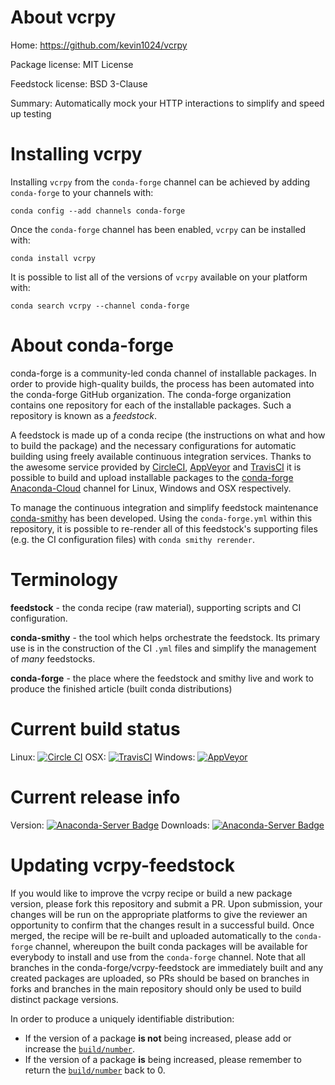 About vcrpy
===========

Home: https://github.com/kevin1024/vcrpy

Package license: MIT License

Feedstock license: BSD 3-Clause

Summary: Automatically mock your HTTP interactions to simplify and speed up testing



Installing vcrpy
================

Installing `vcrpy` from the `conda-forge` channel can be achieved by adding `conda-forge` to your channels with:

```
conda config --add channels conda-forge
```

Once the `conda-forge` channel has been enabled, `vcrpy` can be installed with:

```
conda install vcrpy
```

It is possible to list all of the versions of `vcrpy` available on your platform with:

```
conda search vcrpy --channel conda-forge
```



About conda-forge
=================

conda-forge is a community-led conda channel of installable packages.
In order to provide high-quality builds, the process has been automated into the
conda-forge GitHub organization. The conda-forge organization contains one repository
for each of the installable packages. Such a repository is known as a *feedstock*.

A feedstock is made up of a conda recipe (the instructions on what and how to build
the package) and the necessary configurations for automatic building using freely
available continuous integration services. Thanks to the awesome service provided by
[CircleCI](https://circleci.com/), [AppVeyor](http://www.appveyor.com/)
and [TravisCI](https://travis-ci.org/) it is possible to build and upload installable
packages to the [conda-forge](https://anaconda.org/conda-forge)
[Anaconda-Cloud](http://docs.anaconda.org/) channel for Linux, Windows and OSX respectively.

To manage the continuous integration and simplify feedstock maintenance
[conda-smithy](http://github.com/conda-forge/conda-smithy) has been developed.
Using the ``conda-forge.yml`` within this repository, it is possible to re-render all of
this feedstock's supporting files (e.g. the CI configuration files) with ``conda smithy rerender``.


Terminology
===========

**feedstock** - the conda recipe (raw material), supporting scripts and CI configuration.

**conda-smithy** - the tool which helps orchestrate the feedstock.
                   Its primary use is in the construction of the CI ``.yml`` files
                   and simplify the management of *many* feedstocks.

**conda-forge** - the place where the feedstock and smithy live and work to
                  produce the finished article (built conda distributions)

Current build status
====================

Linux: [![Circle CI](https://circleci.com/gh/conda-forge/vcrpy-feedstock.svg?style=shield)](https://circleci.com/gh/conda-forge/vcrpy-feedstock)
OSX: [![TravisCI](https://travis-ci.org/conda-forge/vcrpy-feedstock.svg?branch=master)](https://travis-ci.org/conda-forge/vcrpy-feedstock)
Windows: [![AppVeyor](https://ci.appveyor.com/api/projects/status/github/conda-forge/vcrpy-feedstock?svg=True)](https://ci.appveyor.com/project/conda-forge/vcrpy-feedstock/branch/master)

Current release info
====================
Version: [![Anaconda-Server Badge](https://anaconda.org/conda-forge/vcrpy/badges/version.svg)](https://anaconda.org/conda-forge/vcrpy)
Downloads: [![Anaconda-Server Badge](https://anaconda.org/conda-forge/vcrpy/badges/downloads.svg)](https://anaconda.org/conda-forge/vcrpy)


Updating vcrpy-feedstock
========================

If you would like to improve the vcrpy recipe or build a new
package version, please fork this repository and submit a PR. Upon submission,
your changes will be run on the appropriate platforms to give the reviewer an
opportunity to confirm that the changes result in a successful build. Once
merged, the recipe will be re-built and uploaded automatically to the
`conda-forge` channel, whereupon the built conda packages will be available for
everybody to install and use from the `conda-forge` channel.
Note that all branches in the conda-forge/vcrpy-feedstock are
immediately built and any created packages are uploaded, so PRs should be based
on branches in forks and branches in the main repository should only be used to
build distinct package versions.

In order to produce a uniquely identifiable distribution:
 * If the version of a package **is not** being increased, please add or increase
   the [``build/number``](http://conda.pydata.org/docs/building/meta-yaml.html#build-number-and-string).
 * If the version of a package **is** being increased, please remember to return
   the [``build/number``](http://conda.pydata.org/docs/building/meta-yaml.html#build-number-and-string)
   back to 0.
